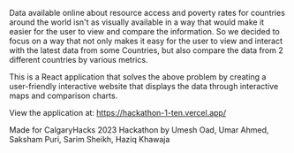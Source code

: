 Data available online about resource access and poverty rates for countries around the world isn't as visually available in a way that would make it easier for the user to view and compare the information. So we decided to focus on a way that not only makes it easy for the user to view and interact with the latest data from some Countries, but also compare the data from 2 different countries by various metrics. 

This is a React application that solves the above problem by creating a user-friendly interactive website that displays the data through interactive maps and comparison charts.

View the application at: https://hackathon-1-ten.vercel.app/


Made for CalgaryHacks 2023 Hackathon by Umesh Oad, Umar Ahmed, Saksham Puri, Sarim Sheikh, Haziq Khawaja
